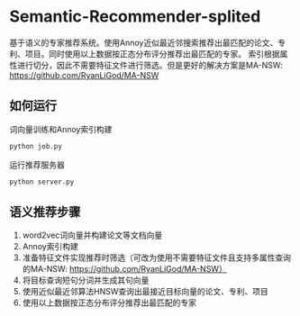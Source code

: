 # Semantic-Recommender-splited

基于语义的专家推荐系统。使用Annoy近似最近邻搜索推荐出最匹配的论文、专利、项目。同时使用以上数据按正态分布评分推荐出最匹配的专家。
索引根据属性进行切分，因此不需要特征文件进行筛选。但是更好的解决方案是MA-NSW: https://github.com/RyanLiGod/MA-NSW

## 如何运行

词向量训练和Annoy索引构建

```bash
python job.py

```

运行推荐服务器

```bash
python server.py

```

## 语义推荐步骤

1. word2vec词向量并构建论文等文档向量
2. Annoy索引构建
3. 准备特征文件实现推荐时筛选（可改为使用不需要特征文件且支持多属性查询的MA-NSW: https://github.com/RyanLiGod/MA-NSW）
4. 将目标查询短句分词并生成其句向量
5. 使用近似最近邻算法HNSW查询出最接近目标向量的论文、专利、项目
6. 使用以上数据按正态分布评分推荐出最匹配的专家
